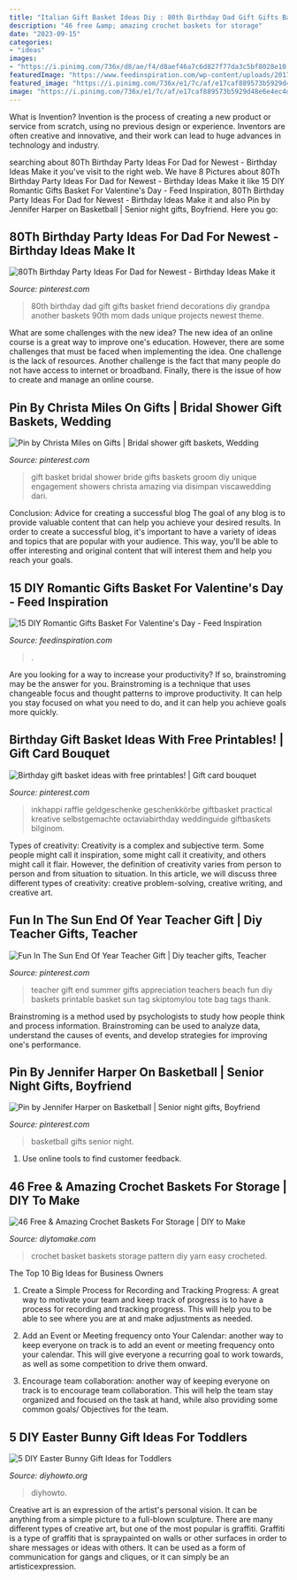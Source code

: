 ```yaml
---
title: "Italian Gift Basket Ideas Diy : 80th Birthday Dad Gift Gifts Basket Friend Decorations Diy Grandpa Another Baskets 90th Mom Dads Unique Projects Newest Theme"
description: "46 free &amp; amazing crochet baskets for storage"
date: "2023-09-15"
categories:
- "ideas"
images:
- "https://i.pinimg.com/736x/d8/ae/f4/d8aef46a7c6d827f77da3c5bf8028e10.jpg"
featuredImage: "https://www.feedinspiration.com/wp-content/uploads/2017/01/Culinary-Gift-Basket-Ideas.jpeg"
featured_image: "https://i.pinimg.com/736x/e1/7c/af/e17caf889573b5929d48e6e4ec4d7d7d.jpg"
image: "https://i.pinimg.com/736x/e1/7c/af/e17caf889573b5929d48e6e4ec4d7d7d.jpg"
---
```



What is Invention?
Invention is the process of creating a new product or service from scratch, using no previous design or experience. Inventors are often creative and innovative, and their work can lead to huge advances in technology and industry.

	

		
searching about 80Th Birthday Party Ideas For Dad for Newest - Birthday Ideas Make it you've visit to the right web. We have 8 Pictures about 80Th Birthday Party Ideas For Dad for Newest - Birthday Ideas Make it like 15 DIY Romantic Gifts Basket For Valentine&#039;s Day - Feed Inspiration, 80Th Birthday Party Ideas For Dad for Newest - Birthday Ideas Make it and also Pin by Jennifer Harper on Basketball | Senior night gifts, Boyfriend. Here you go:
		
    
## 80Th Birthday Party Ideas For Dad For Newest - Birthday Ideas Make It

<img loading=lazy src="https://i.pinimg.com/736x/e1/7c/af/e17caf889573b5929d48e6e4ec4d7d7d.jpg" onerror="this.onerror=null;this.src='https://tse4.mm.bing.net/th?id=OIP.Ob_pmDcQrwWBc4gZsZ6qMgHaNI&amp;pid=15.1';" alt="80Th Birthday Party Ideas For Dad for Newest - Birthday Ideas Make it">

_Source: pinterest.com_

>80th birthday dad gift gifts basket friend decorations diy grandpa another baskets 90th mom dads unique projects newest theme. 

	

What are some challenges with the new idea?
The new idea of an online course is a great way to improve one's education. However, there are some challenges that must be faced when implementing the idea. One challenge is the lack of resources. Another challenge is the fact that many people do not have access to internet or broadband. Finally, there is the issue of how to create and manage an online course.

    
## Pin By Christa Miles On Gifts | Bridal Shower Gift Baskets, Wedding

<img loading=lazy src="https://i.pinimg.com/736x/44/aa/85/44aa85399b8b9a63c05c5bc791a0454c--cute-bridal-shower-gifts-bridal-gifts.jpg" onerror="this.onerror=null;this.src='https://tse2.mm.bing.net/th?id=OIP.wJ-NOJx06mV3QO2YzmNHBQHaJ4&amp;pid=15.1';" alt="Pin by Christa Miles on Gifts | Bridal shower gift baskets, Wedding">

_Source: pinterest.com_

>gift basket bridal shower bride gifts baskets groom diy unique engagement showers christa amazing via disimpan viscawedding dari. 

	

Conclusion: Advice for creating a successful blog
The goal of any blog is to provide valuable content that can help you achieve your desired results. In order to create a successful blog, it's important to have a variety of ideas and topics that are popular with your audience. This way, you'll be able to offer interesting and original content that will interest them and help you reach your goals.

    
## 15 DIY Romantic Gifts Basket For Valentine&#039;s Day - Feed Inspiration

<img loading=lazy src="https://www.feedinspiration.com/wp-content/uploads/2017/01/Culinary-Gift-Basket-Ideas.jpeg" onerror="this.onerror=null;this.src='https://tse3.mm.bing.net/th?id=OIP.e2bWLHh4A5oG5nHjhdu4TQHaJ4&amp;pid=15.1';" alt="15 DIY Romantic Gifts Basket For Valentine&#039;s Day - Feed Inspiration">

_Source: feedinspiration.com_

>. 

	

Are you looking for a way to increase your productivity? If so, brainstroming may be the answer for you. Brainstroming is a technique that uses changeable focus and thought patterns to improve productivity. It can help you stay focused on what you need to do, and it can help you achieve goals more quickly.

    
## Birthday Gift Basket Ideas With Free Printables! | Gift Card Bouquet

<img loading=lazy src="https://i.pinimg.com/736x/80/b6/dc/80b6dc90b25bf272c2258611af9a6ed2.jpg" onerror="this.onerror=null;this.src='https://tse4.mm.bing.net/th?id=OIP.gjk2_91Dr0NqtkLBc8prOgHaLn&amp;pid=15.1';" alt="Birthday gift basket ideas with free printables! | Gift card bouquet">

_Source: pinterest.com_

>inkhappi raffle geldgeschenke geschenkkörbe giftbasket practical kreative selbstgemachte octaviabirthday weddinguide giftbaskets bilginom. 

	

Types of creativity:
Creativity is a complex and subjective term. Some people might call it inspiration, some might call it creativity, and others might call it flair. However, the definition of creativity varies from person to person and from situation to situation. In this article, we will discuss three different types of creativity: creative problem-solving, creative writing, and creative art.

    
## Fun In The Sun End Of Year Teacher Gift | Diy Teacher Gifts, Teacher

<img loading=lazy src="https://i.pinimg.com/736x/99/51/7b/99517b54c9bacfc779bb89d4a58a9874.jpg" onerror="this.onerror=null;this.src='https://tse2.mm.bing.net/th?id=OIP.NGTni0fIoKxmKr-hif6s_QHaLH&amp;pid=15.1';" alt="Fun In The Sun End Of Year Teacher Gift | Diy teacher gifts, Teacher">

_Source: pinterest.com_

>teacher gift end summer gifts appreciation teachers beach fun diy baskets printable basket sun tag skiptomylou tote bag tags thank. 

	

Brainstroming is a method used by psychologists to study how people think and process information. Brainstroming can be used to analyze data, understand the causes of events, and develop strategies for improving one's performance.

    
## Pin By Jennifer Harper On Basketball | Senior Night Gifts, Boyfriend

<img loading=lazy src="https://i.pinimg.com/736x/d8/ae/f4/d8aef46a7c6d827f77da3c5bf8028e10.jpg" onerror="this.onerror=null;this.src='https://tse3.mm.bing.net/th?id=OIP.DebSe1rfNPd6h8iyUhA3lQHaJ3&amp;pid=15.1';" alt="Pin by Jennifer Harper on Basketball | Senior night gifts, Boyfriend">

_Source: pinterest.com_

>basketball gifts senior night. 

	

1. Use online tools to find customer feedback.

    
## 46 Free &amp; Amazing Crochet Baskets For Storage | DIY To Make

<img loading=lazy src="http://www.diytomake.com/wp-content/uploads/2016/10/DIY-Crochet-Basket.jpg" onerror="this.onerror=null;this.src='https://tse2.mm.bing.net/th?id=OIP.LTxOyi_RHFaxTC2ZacDA6AHaLH&amp;pid=15.1';" alt="46 Free &amp; Amazing Crochet Baskets For Storage | DIY to Make">

_Source: diytomake.com_

>crochet basket baskets storage pattern diy yarn easy crocheted. 

	

The Top 10 Big Ideas for Business Owners
1. Create a Simple Process for Recording and Tracking Progress: A great way to motivate your team and keep track of progress is to have a process for recording and tracking progress. This will help you to be able to see where you are at and make adjustments as needed.
2. Add an Event or Meeting frequency onto Your Calendar: another way to keep everyone on track is to add an event or meeting frequency onto your calendar. This will give everyone a recurring goal to work towards, as well as some competition to drive them onward.

3. Encourage team collaboration: another way of keeping everyone on track is to encourage team collaboration. This will help the team stay organized and focused on the task at hand, while also providing some common goals/ Objectives for the team.


    
## 5 DIY Easter Bunny Gift Ideas For Toddlers

<img loading=lazy src="https://www.diyhowto.org/wp-content/uploads/2016/03/DIY-Envelope-Bunny-Treat-Easter-Bunny-Gift-Ideas.jpg" onerror="this.onerror=null;this.src='https://tse2.mm.bing.net/th?id=OIP.39EjAuTYK0jXUtnD53mOAQHaJ8&amp;pid=15.1';" alt="5 DIY Easter Bunny Gift Ideas for Toddlers">

_Source: diyhowto.org_

>diyhowto. 

	

Creative art is an expression of the artist's personal vision. It can be anything from a simple picture to a full-blown sculpture. There are many different types of creative art, but one of the most popular is graffiti. Graffiti is a type of graffiti that is spraypainted on walls or other surfaces in order to share messages or ideas with others. It can be used as a form of communication for gangs and cliques, or it can simply be an artisticexpression.


